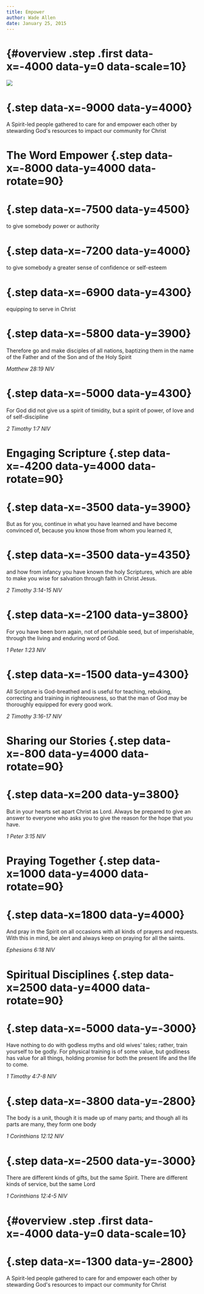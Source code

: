 ```yaml
---
title: Empower
author: Wade Allen 
date: January 25, 2015
---
```


# {#overview .step .first data-x=-4000 data-y=0 data-scale=10}

![](images/care.jpg)

# {.step data-x=-9000 data-y=4000}

A Spirit-led people gathered to care for and empower each other by stewarding God's resources to impact our community for Christ

# The Word Empower {.step data-x=-8000 data-y=4000 data-rotate=90}

# {.step data-x=-7500 data-y=4500}

to give somebody power or authority

# {.step data-x=-7200 data-y=4000}

to give somebody a greater sense of confidence or self-esteem

# {.step data-x=-6900 data-y=4300}

equipping to serve in Christ

# {.step data-x=-5800 data-y=3900}

Therefore go and make disciples of all nations, baptizing them in the name of the Father and of the Son and of the Holy Spirit

*Matthew 28:19 NIV*

# {.step data-x=-5000 data-y=4300}

For God did not give us a spirit of timidity, but a spirit of power, of love and of self-discipline

*2 Timothy 1:7 NIV*

# Engaging Scripture {.step data-x=-4200 data-y=4000 data-rotate=90}

# {.step data-x=-3500 data-y=3900}

But as for you, continue in what you have learned and have become convinced of, because you know those from whom you learned it, 

# {.step data-x=-3500 data-y=4350}

and how from infancy you have known the holy Scriptures, which are able to make you wise for salvation through faith in Christ Jesus.

*2 Timothy 3:14-15 NIV*

# {.step data-x=-2100 data-y=3800}

For you have been born again, not of perishable seed, but of imperishable, through the living and enduring word of God.

*1 Peter 1:23 NIV*

# {.step data-x=-1500 data-y=4300}

All Scripture is God-breathed and is useful for teaching, rebuking, correcting and training in righteousness, so that the man of God may be thoroughly equipped for every good work. 

*2 Timothy 3:16-17 NIV*

# Sharing our Stories {.step data-x=-800 data-y=4000 data-rotate=90}

# {.step data-x=200 data-y=3800}

But in your hearts set apart Christ as Lord. Always be prepared to give an answer to everyone who asks you to give the reason for the hope that you have.

*1 Peter 3:15 NIV*

# Praying Together {.step data-x=1000 data-y=4000 data-rotate=90}

# {.step data-x=1800 data-y=4000}

And pray in the Spirit on all occasions with all kinds of prayers and requests. With this in mind, be alert and always keep on praying for all the saints. 

*Ephesians 6:18 NIV*

# Spiritual Disciplines {.step data-x=2500 data-y=4000 data-rotate=90}

# {.step data-x=-5000 data-y=-3000}

Have nothing to do with godless myths and old wives' tales; rather, train yourself to be godly. For physical training is of some value, but godliness has value for all things, holding promise for both the present life and the life to come. 

*1 Timothy 4:7-8 NIV*

# {.step data-x=-3800 data-y=-2800}

The body is a unit, though it is made up of many parts; and though all its parts are many, they form one body

*1 Corinthians 12:12 NIV*

# {.step data-x=-2500 data-y=-3000}

There are different kinds of gifts, but the same Spirit. There are different kinds of service, but the same Lord

*1 Corinthians 12:4-5 NIV*

# {#overview .step .first data-x=-4000 data-y=0 data-scale=10}

# {.step data-x=-1300 data-y=-2800}

A Spirit-led people gathered to care for and empower each other by stewarding God's resources to impact our community for Christ



